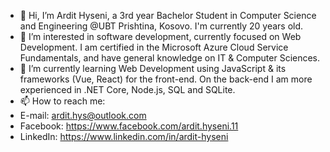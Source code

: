 - 👋 Hi, I’m Ardit Hyseni, a 3rd year Bachelor Student in Computer Science and Engineering @UBT Prishtina, Kosovo. I'm currently 20 years old. 
- 👀 I’m interested in software development, currently focused on Web Development. I am certified in the Microsoft Azure Cloud Service Fundamentals, and have general knowledge on IT & Computer Sciences.
- 🌱 I’m currently learning Web Development using JavaScript & its frameworks (Vue, React) for the front-end. On the back-end I am more experienced in .NET Core, Node.js, SQL and SQLite.
- 📫 How to reach me:
- E-mail: ardit.hys@outlook.com
- Facebook: https://www.facebook.com/ardit.hyseni.11
- LinkedIn: https://www.linkedin.com/in/ardit-hyseni

<!---
ardithyseni/ardithyseni is a ✨ special ✨ repository because its `README.md` (this file) appears on your GitHub profile.
You can click the Preview link to take a look at your changes.
--->
